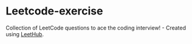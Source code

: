 # Leetcode-exercise
Collection of LeetCode questions to ace the coding interview! - Created using [LeetHub](https://github.com/QasimWani/LeetHub).
